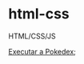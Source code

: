 # html-css
 HTML/CSS/JS


<a href="https://murilo-menezes.github.io/html-css/6%20Projeto%20Pokedex%20Pokemon/">Executar a Pokedex</a>;